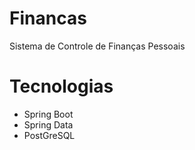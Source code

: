 # Financas
Sistema de Controle de Finanças Pessoais

# Tecnologias
<ul>
  <li>Spring Boot</li>
  <li>Spring Data</li>
  <li>PostGreSQL</li>
</ul>
